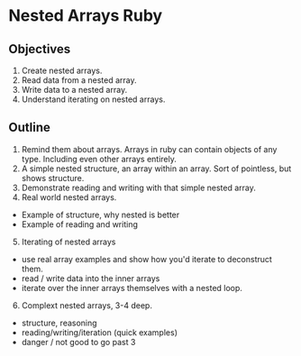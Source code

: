 # Nested Arrays Ruby

## Objectives

1. Create nested arrays.
2. Read data from a nested array.
3. Write data to a nested array.
4. Understand iterating on nested arrays.

## Outline

1. Remind them about arrays. Arrays in ruby can contain objects of any type. Including even other arrays entirely.
2. A simple nested structure, an array within an array. Sort of pointless, but shows structure.
3. Demonstrate reading and writing with that simple nested array.
4. Real world nested arrays.
  - Example of structure, why nested is better
  - Example of reading and writing

5. Iterating of nested arrays
  - use real array examples and show how you'd iterate to deconstruct them.
  - read / write data into the inner arrays
  - iterate over the inner arrays themselves with a nested loop.

6. Complext nested arrays, 3-4 deep.
  - structure, reasoning
  - reading/writing/iteration (quick examples)
  - danger / not good to go past 3